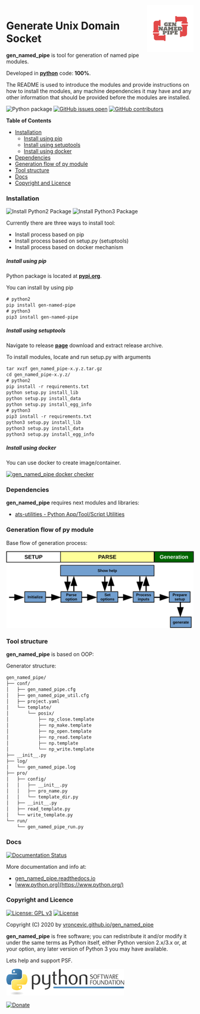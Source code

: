 <img align="right" src="https://raw.githubusercontent.com/vroncevic/gen_named_pipe/dev/docs/gen_named_pipe_logo.png" width="25%">

# Generate Unix Domain Socket

**gen_named_pipe** is tool for generation of named pipe modules.

Developed in **[python](https://www.python.org/)** code: **100%**.

The README is used to introduce the modules and provide instructions on
how to install the modules, any machine dependencies it may have and any
other information that should be provided before the modules are installed.

![Python package](https://github.com/vroncevic/gen_named_pipe/workflows/Python%20package%20gen_named_pipe/badge.svg?branch=master) [![GitHub issues open](https://img.shields.io/github/issues/vroncevic/gen_named_pipe.svg)](https://github.com/vroncevic/gen_named_pipe/issues) [![GitHub contributors](https://img.shields.io/github/contributors/vroncevic/gen_named_pipe.svg)](https://github.com/vroncevic/gen_named_pipe/graphs/contributors)

<!-- START doctoc generated TOC please keep comment here to allow auto update -->
<!-- DON'T EDIT THIS SECTION, INSTEAD RE-RUN doctoc TO UPDATE -->
**Table of Contents**

- [Installation](#installation)
    - [Install using pip](#install-using-pip)
    - [Install using setuptools](#install-using-setuptools)
    - [Install using docker](#install-using-docker)
- [Dependencies](#dependencies)
- [Generation flow of py module](#generation-flow-of-py-module)
- [Tool structure](#tool-structure)
- [Docs](#docs)
- [Copyright and Licence](#copyright-and-licence)

<!-- END doctoc generated TOC please keep comment here to allow auto update -->

### Installation

![Install Python2 Package](https://github.com/vroncevic/gen_named_pipe/workflows/Install%20Python2%20Package%20gen_named_pipe/badge.svg?branch=master) ![Install Python3 Package](https://github.com/vroncevic/gen_named_pipe/workflows/Install%20Python3%20Package%20gen_named_pipe/badge.svg?branch=master)

Currently there are three ways to install tool:
* Install process based on pip
* Install process based on setup.py (setuptools)
* Install process based on docker mechanism

##### Install using pip

Python package is located at **[pypi.org](https://pypi.org/project/gen-named-pipe/)**.

You can install by using pip
```
# python2
pip install gen-named-pipe
# python3
pip3 install gen-named-pipe
```

##### Install using setuptools

Navigate to release **[page](https://github.com/vroncevic/gen_named_pipe/releases/)** download and extract release archive.

To install modules, locate and run setup.py with arguments
```
tar xvzf gen_named_pipe-x.y.z.tar.gz
cd gen_named_pipe-x.y.z/
# python2
pip install -r requirements.txt
python setup.py install_lib
python setup.py install_data
python setup.py install_egg_info
# python3
pip3 install -r requirements.txt
python3 setup.py install_lib
python3 setup.py install_data
python3 setup.py install_egg_info
```

##### Install using docker

You can use docker to create image/container.

[![gen_named_pipe docker checker](https://github.com/vroncevic/gen_named_pipe/workflows/gen_named_pipe%20docker%20checker/badge.svg)](https://github.com/vroncevic/gen_named_pipe/actions?query=workflow%3A%22gen_named_pipe+docker+checker%22)

### Dependencies

**gen_named_pipe** requires next modules and libraries:

* [ats-utilities - Python App/Tool/Script Utilities](https://vroncevic.github.io/ats_utilities)

### Generation flow of py module

Base flow of generation process:

![alt tag](https://raw.githubusercontent.com/vroncevic/gen_named_pipe/dev/docs/gen_named_pipe_flow.png)

### Tool structure

**gen_named_pipe** is based on OOP:

Generator structure:

```
gen_named_pipe/
├── conf/
│   ├── gen_named_pipe.cfg
│   ├── gen_named_pipe_util.cfg
│   ├── project.yaml
│   └── template/
│       └── posix/
│           ├── np_close.template
│           ├── np_make.template
│           ├── np_open.template
│           ├── np_read.template
│           ├── np.template
│           └── np_write.template
├── __init__.py
├── log/
│   └── gen_named_pipe.log
├── pro/
│   ├── config/
│   │   ├── __init__.py
│   │   ├── pro_name.py
│   │   └── template_dir.py
│   ├── __init__.py
│   ├── read_template.py
│   └── write_template.py
└── run/
    └── gen_named_pipe_run.py
```

### Docs

[![Documentation Status](https://readthedocs.org/projects/gen_named_pipe/badge/?version=latest)](https://gen_named_pipe.readthedocs.io/projects/gen_named_pipe/en/latest/?badge=latest)

More documentation and info at:
* [gen_named_pipe.readthedocs.io](https://gen_named_pipe.readthedocs.io/en/latest/)
* [www.python.org](https://www.python.org/)

### Copyright and Licence

[![License: GPL v3](https://img.shields.io/badge/License-GPLv3-blue.svg)](https://www.gnu.org/licenses/gpl-3.0) [![License](https://img.shields.io/badge/License-Apache%202.0-blue.svg)](https://opensource.org/licenses/Apache-2.0)

Copyright (C) 2020 by [vroncevic.github.io/gen_named_pipe](https://vroncevic.github.io/gen_named_pipe)

**gen_named_pipe** is free software; you can redistribute it and/or modify
it under the same terms as Python itself, either Python version 2.x/3.x or,
at your option, any later version of Python 3 you may have available.

Lets help and support PSF.

[![Python Software Foundation](https://raw.githubusercontent.com/vroncevic/gen_named_pipe/dev/docs/psf-logo-alpha.png)](https://www.python.org/psf/)

[![Donate](https://www.paypalobjects.com/en_US/i/btn/btn_donateCC_LG.gif)](https://psfmember.org/index.php?q=civicrm/contribute/transact&reset=1&id=2)
